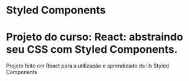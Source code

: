# Styled Components

<h1>Projeto do curso: React: abstraindo seu CSS com Styled Components.</h1>

<p>Projeto feito em React para a utilização e aprendizado da lib Styled Components</p>

##